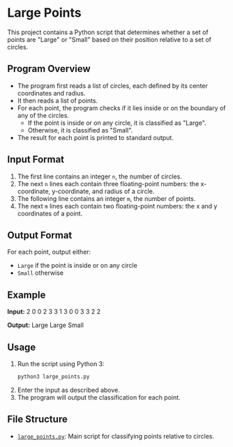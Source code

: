# Large Points

This project contains a Python script that determines whether a set of points are "Large" or "Small" based on their position relative to a set of circles.

## Program Overview

- The program first reads a list of circles, each defined by its center coordinates and radius.
- It then reads a list of points.
- For each point, the program checks if it lies inside or on the boundary of any of the circles.
  - If the point is inside or on any circle, it is classified as "Large".
  - Otherwise, it is classified as "Small".
- The result for each point is printed to standard output.

## Input Format

1. The first line contains an integer `n`, the number of circles.
2. The next `n` lines each contain three floating-point numbers: the x-coordinate, y-coordinate, and radius of a circle.
3. The following line contains an integer `m`, the number of points.
4. The next `m` lines each contain two floating-point numbers: the x and y coordinates of a point.

## Output Format

For each point, output either:
- `Large` if the point is inside or on any circle
- `Small` otherwise

## Example

**Input:**
2 0 0 2 3 3 1 3 0 0 3 3 2 2

**Output:**
Large Large Small

## Usage

1. Run the script using Python 3:
    ```sh
    python3 large_points.py
    ```
2. Enter the input as described above.
3. The program will output the classification for each point.

## File Structure

- [`large_points.py`](soln/large_points.py): Main script for classifying points relative to circles.